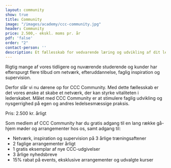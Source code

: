 ```yaml
---
layout: community
show: true
title: Community
image: "/images/academy/ccc-community.jpg"
header: Community
price: 2.500,- ekskl. moms pr. år
pdf: 'false'
order: "2"
contact-person: ''
description: Et fællesskab for vedvarende læring og udvikling af dit lederskab
---
```

Rigtig mange af vores tidligere og nuværende studerende og kunder har efterspurgt flere tilbud om netværk, efteruddannelse, faglig inspiration og supervision.

Derfor slår vi nu dørene op for CCC Community. Med dette fællesskab er det vores ønske at skabe et netværk, der kan styrke vitaliteten i lederskabet. Målet med CCC Community er at stimulere faglig udvikling og nysgerrighed på egen og andres ledelsesmæssige praksis.

Pris: 2.500 kr. årligt

Som medlem af CCC Community har du gratis adgang til en lang række gå-hjem møder og arrangementer hos os, samt adgang til:

-	Netværk, inspiration og supervision på 3 årlige træningsaftener
-	2 faglige arrangementer årligt
-	1 gratis eksemplar af nye CCC-udgivelser
-	3 årlige nyhedsbreve
-	15% rabat på events, eksklusive arrangementer og udvalgte kurser